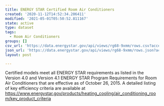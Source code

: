 ```yaml
---
title: ENERGY STAR Certified Room Air Conditioners
created: '2020-11-12T14:52:34.206411'
modified: '2021-05-01T05:50:52.811167'
state: active
type: dataset
tags:
  - Room Air Conditioners
groups: []
csv_url: 'https://data.energystar.gov/api/views/rg68-9xmm/rows.csv?accessType=DOWNLOAD'
json_url: 'https://data.energystar.gov/api/views/rg68-9xmm/rows.json?accessType=DOWNLOAD'
layout: post

---
```

Certified models meet all ENERGY STAR requirements as listed in the Version 4.0 and Version 4.1 ENERGY STAR Program Requirements for Room Air Conditioners that are effective as of October 26, 2015. A detailed listing of key efficiency criteria are available at https://www.energystar.gov/products/heating_cooling/air_conditioning_room/key_product_criteria
